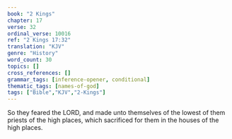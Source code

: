 ```yaml
---
book: "2 Kings"
chapter: 17
verse: 32
ordinal_verse: 10016
ref: "2 Kings 17:32"
translation: "KJV"
genre: "History"
word_count: 30
topics: []
cross_references: []
grammar_tags: [inference-opener, conditional]
thematic_tags: [names-of-god]
tags: ["Bible","KJV","2-Kings"]
---
```

So they feared the LORD, and made unto themselves of the lowest of them priests of the high places, which sacrificed for them in the houses of the high places.
